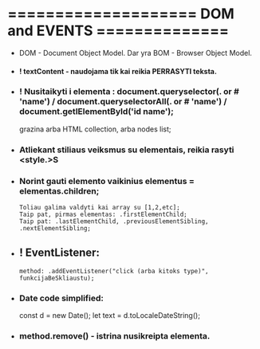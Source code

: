 # ==================== DOM and EVENTS ==============

- DOM - Document Object Model. Dar yra BOM - Browser Object Model.

- #### ! textContent - naudojama tik kai reikia PERRASYTI teksta.

- ### ! Nusitaikyti i elementa : document.queryselector(. or # 'name') / document.queryselectorAll(. or # 'name') / document.getlElementById('id name');

  grazina arba HTML collection, arba nodes list;

- ### Atliekant stiliaus veiksmus su elementais, reikia rasyti <style.>S

- ### Norint gauti elemento vaikinius elementus = elementas.children;

      Toliau galima valdyti kai array su [1,2,etc];
      Taip pat, pirmas elementas: .firstElementChild;
      Taip pat: .lastElementChild, .previousElementSibling, .nextElementSibling;

- ## ! EventListener:

      method: .addEventListener("click (arba kitoks type)", funkcijaBeSkliaustu);

- ### Date code simplified:

  const d = new Date();
  let text = d.toLocaleDateString();

- ### method.remove() - istrina nusikreipta elementa.
